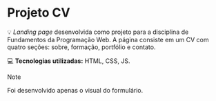 # Projeto CV
:bulb: *Landing page* desenvolvida como projeto para a disciplina de Fundamentos da Programação Web. A página consiste em um CV com quatro seções: sobre, formação, portfólio e contato.

:computer: **Tecnologias utilizadas:** HTML, CSS, JS.


> [!NOTE]
> Foi desenvolvido apenas o visual do formulário.

